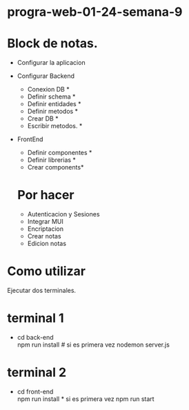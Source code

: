 # progra-web-01-24-semana-9

# Block de notas.

- Configurar la aplicacion

* Configurar Backend

  - Conexion DB \*
  - Definir schema \*
  - Definir entidades \*
  - Definir metodos \*
  - Crear DB \*
  - Escribir metodos. \*

* FrontEnd

  - Definir componentes \*
  - Definir librerias \*
  - Crear components\*

  # Por hacer

  - Autenticacion y Sesiones
  - Integrar MUI
  - Encriptacion
  - Crear notas
  - Edicion notas

# Como utilizar

Ejecutar dos terminales.

# terminal 1

- cd back-end  
  npm run install _#_ si es primera vez
  nodemon server.js

# terminal 2

- cd front-end  
  npm run install \* si es primera vez
  npm run start
